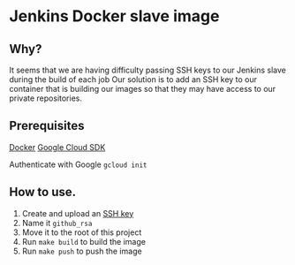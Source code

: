 # Jenkins Docker slave image

## Why?

It seems that we are having difficulty passing SSH keys to our Jenkins slave during the build of each job
Our solution is to add an SSH key to our container that is building our images so that they may have access
to our private repositories.

## Prerequisites

[Docker](https://docs.docker.com/engine/installation/mac/)
[Google Cloud SDK](https://cloud.google.com/sdk/)

Authenticate with Google `gcloud init`

## How to use.

1. Create and upload an [SSH key](https://help.github.com/articles/generating-an-ssh-key/)
2. Name it `github_rsa`
3. Move it to the root of this project
4. Run `make build` to build the image
5. Run `make push` to push the image
